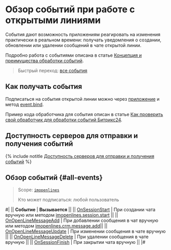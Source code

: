 # Обзор событий при работе с открытыми линиями

События дают возможность приложениям реагировать на изменения практически в реальном времени: получать уведомления о создании, обновлении или удалении сообщений в чате открытой линии.

Подробно работа с событиями описана в статье [Концепция и преимущества обработки событий](../../../events/index.md).

> Быстрый переход: [все события](#all-events)

## Как получать события

Подписаться на события открытой линии можно через [приложение](../../../app-installation/index.md) и метод [event.bind](../../../events/event-bind.md).

Пример кода обработчика для события описан в статье [Как проверить свой обработчик для обработки событий Битрикс24](../../../events/test-handler.md).

## Доступность серверов для отправки и получения событий

{% include notitle [Доступность серверов для отправки и получения событий](../../../../_includes/events-index.md) %}

## Обзор событий {#all-events}

> Scope: [`imopenlines`](../../../scopes/permissions.md) 
>
> Кто может подписаться: любой пользователь

#|
|| **Событие** | **Вызывается** ||
|| [OnSessionStart](./on-session-start.md) | При создании чата вручную или методом [imopenlines.session.start](../sessions/imopenlines-session-start.md) ||
|| [OnOpenLineMessageAdd](./on-open-line-message-add.md) | При добавлении сообщения в чат вручную или методом [imopenlines.crm.message.add](../messages/imopenlines-crm-message-add.md)||
|| [OnOpenLineMessageUpdate](./on-open-line-message-update.md) | При изменении сообщения в чате вручную ||
|| [OnOpenLineMessageDelete](./on-open-line-message-delete.md) | При удалении сообщения в чате вручную ||
|| [OnSessionFinish](./on-session-finish.md) | При закрытии чата вручную ||
|#